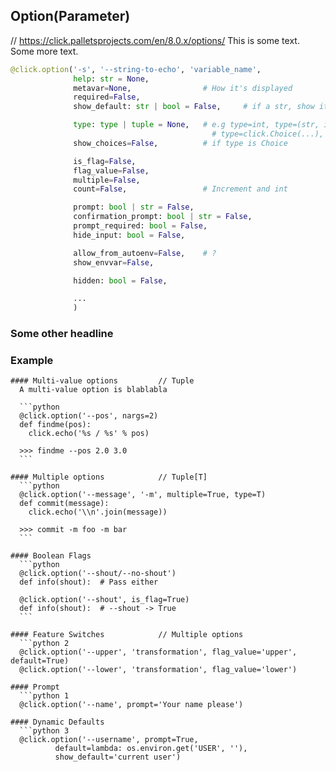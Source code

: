 ## Option(Parameter)
  // https://click.palletsprojects.com/en/8.0.x/options/
  This is some text.
  Some more text.

  ```python
  @click.option('-s', '--string-to-echo', 'variable_name',
                help: str = None,
                metavar=None,                # How it's displayed 
                required=False,
                show_default: str | bool = False,     # if a str, show it instead of value

                type: type | tuple = None,   # e.g type=int, type=(str, int), 
                                               # type=click.Choice(...), type=click.types.INT
                show_choices=False,          # if type is Choice

                is_flag=False,
                flag_value=False,
                multiple=False,
                count=False,                 # Increment and int

                prompt: bool | str = False,
                confirmation_prompt: bool | str = False,
                prompt_required: bool = False,
                hide_input: bool = False,

                allow_from_autoenv=False,    # ?
                show_envvar=False,

                hidden: bool = False,

                ...
                )
  ```
  ### Some other headline
  ### Example
    #### Multi-value options         // Tuple
      A multi-value option is blablabla

      ```python
      @click.option('--pos', nargs=2)
      def findme(pos):
        click.echo('%s / %s' % pos)

      >>> findme --pos 2.0 3.0
      ```

    #### Multiple options            // Tuple[T]
      ```python
      @click.option('--message', '-m', multiple=True, type=T)
      def commit(message):
        click.echo('\\n'.join(message))

      >>> commit -m foo -m bar
      ```

    #### Boolean Flags
      ```python
      @click.option('--shout/--no-shout')
      def info(shout):  # Pass either

      @click.option('--shout', is_flag=True)
      def info(shout):  # --shout -> True
      ```

    #### Feature Switches            // Multiple options
      ```python 2
      @click.option('--upper', 'transformation', flag_value='upper', default=True)
      @click.option('--lower', 'transformation', flag_value='lower')

    #### Prompt
      ```python 1
      @click.option('--name', prompt='Your name please')

    #### Dynamic Defaults
      ```python 3
      @click.option('--username', prompt=True,
              default=lambda: os.environ.get('USER', ''),
              show_default='current user')